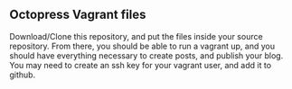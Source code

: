Octopress Vagrant files
---

Download/Clone this repository, and put the files inside your source repository. From there, you should be able to run a vagrant up, and you should have everything necessary to create posts, and publish your blog. You may need to create an ssh key for your vagrant user, and add it to github.
